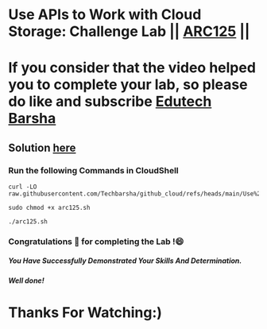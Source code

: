 # Use APIs to Work with Cloud Storage: Challenge Lab || [ARC125](https://www.cloudskillsboost.google/games/5044/labs/32926) ||

# If you consider that the video helped you to complete your lab, so please do like and subscribe [Edutech Barsha](https://www.youtube.com/@edutechbarsha)
## Solution [here](https://youtu.be/k0zY4o6NbnY)

### Run the following Commands in CloudShell

```
curl -LO raw.githubusercontent.com/Techbarsha/github_cloud/refs/heads/main/Use%20APIs%20to%20Work%20with%20Cloud%20Storage%3A%20Challenge%20Lab/arc125.sh

sudo chmod +x arc125.sh

./arc125.sh
```

### Congratulations 🎉 for completing the Lab !😄

##### *You Have Successfully Demonstrated Your Skills And Determination.*

#### *Well done!*

# Thanks For Watching:)
